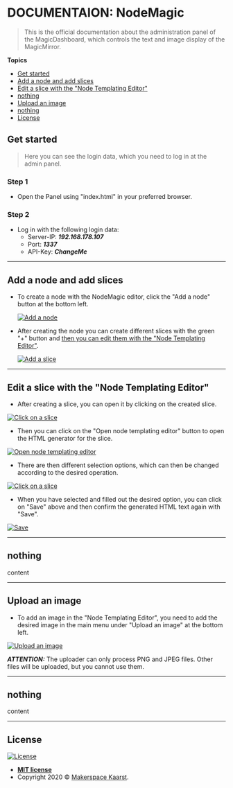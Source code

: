 # DOCUMENTAION: NodeMagic

> This is the official documentation about the administration panel of the MagicDashboard, which controls the text and image display of the MagicMirror.

**Topics**

- [Get started](#get-started)
- [Add a node and add slices](#add-a-node-and-add-slices)
- [Edit a slice with the "Node Templating Editor"](#edit-a-slice-with-the-node-templating-editor)
- [nothing](#nothing)
- [Upload an image](#upload-an-image)
- [nothing](d#nothing-1)
- [License](#license)

## Get started

> Here you can see the login data, which you need to log in at the admin panel.

### Step 1

- Open the Panel using "index.html" in your preferred browser.

### Step 2

- Log in with the following login data:
  - Server-IP: ***192.168.178.107***
  - Port: ***1337***
  - API-Key: ***ChangeMe***

---

## Add a node and add slices

- To create a node with the NodeMagic editor, click the "Add a node" button at the bottom left.

  <a href="http://makerspace.jh220.de"><img src="https://github.com/makerspace-kaarst/magicdashboard/blob/master/RemoteAdmin/NodeMagic/DOCUMENTATION_files/add_a_node.png" title="Add a node" alt="Add a node"></a>

- After creating the node you can create different slices with the green "+" button and [then you can edit them with the "Node Templating Editor"](#edit-a-slice-with-the-node-templating-editor).

  <a href="http://makerspace.jh220.de"><img src="https://github.com/makerspace-kaarst/magicdashboard/blob/master/RemoteAdmin/NodeMagic/DOCUMENTATION_files/add_a_slice.png" title="Add a slice" alt="Add a slice"></a>

---

## Edit a slice with the "Node Templating Editor"

- After creating a slice, you can open it by clicking on the created slice.

<a href="http://makerspace.jh220.de"><img src="https://github.com/makerspace-kaarst/magicdashboard/blob/master/RemoteAdmin/NodeMagic/DOCUMENTATION_files/click_on_a_slice.png" title="Click on a slice" alt="Click on a slice"></a>

- Then you can click on the "Open node templating editor" button to open the HTML generator for the slice.

<a href="http://makerspace.jh220.de"><img src="https://github.com/makerspace-kaarst/magicdashboard/blob/master/RemoteAdmin/NodeMagic/DOCUMENTATION_files/open_node_templating_editor.png" title="Open node templating editor" alt="Open node templating editor"></a>

- There are then different selection options, which can then be changed according to the desired operation.

<a href="http://makerspace.jh220.de"><img src="https://github.com/makerspace-kaarst/magicdashboard/blob/master/RemoteAdmin/NodeMagic/DOCUMENTATION_files/click_on_a_slice.png" title="Click on a slice" alt="Click on a slice"></a>

- When you have selected and filled out the desired option, you can click on "Save" above and then confirm the generated HTML text again with "Save".

<a href="http://makerspace.jh220.de"><img src="https://github.com/makerspace-kaarst/magicdashboard/blob/master/RemoteAdmin/NodeMagic/DOCUMENTATION_files/save.png" title="Save" alt="Save"></a>

---

## nothing

content

---

## Upload an image

- To add an image in the "Node Templating Editor", you need to add the desired image in the main menu under "Upload an image" at the bottom left.

<a href="http://makerspace.jh220.de"><img src="https://github.com/makerspace-kaarst/magicdashboard/blob/master/RemoteAdmin/NodeMagic/DOCUMENTATION_files/upload_an_image.png" title="Upload an image" alt="Upload an image"></a>

***ATTENTION:*** The uploader can only process PNG and JPEG files. Other files will be uploaded, but you cannot use them.

---

## nothing

content

---

## License

[![License](http://img.shields.io/:license-mit-blue.svg?style=flat-square)](http://badges.mit-license.org)

- **[MIT license](http://opensource.org/licenses/mit-license.php)**
- Copyright 2020 © <a href="http://makerspace.jh220.de" target="_blank">Makerspace Kaarst</a>.
